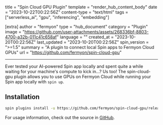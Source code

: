 title = "Spin Cloud GPU Plugin"
template = "render_hub_content_body"
date = "2023-10-22T00:22:56Z"
content-type = "text/html"
tags = ["serverless_ai", "gpu", "inferencing", "embedding"]

[extra]
author = "fermyon"
type = "hub_document"
category = "Plugin"
image = "https://github.com/user-attachments/assets/268336bf-8803-4700-a32b-011c41c658af"
language = ""
created_at = "2023-10-20T00:22:56Z"
last_updated = "2023-10-20T00:22:56Z"
spin_version = ">=1.5"
summary =  "A plugin to connect local Spin apps to Fermyon Cloud GPUs"
url = "https://github.com/fermyon/spin-cloud-gpu"

---

Ever tested your AI-powered Spin app locally and spent quite a while waiting for your machine's compute to kick in...? Us too! The spin-cloud-gpu plugin allows you to use GPUs on Fermyon Cloud while running your Spin app locally with `spin up`.

## Installation

```bash
spin plugins install -u https://github.com/fermyon/spin-cloud-gpu/releases/download/canary/cloud-gpu.json -y
```

For usage information, check out the source in [GitHub](https://github.com/fermyon/spin-cloud-gpu).